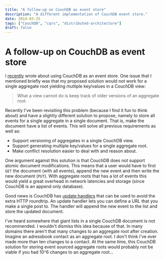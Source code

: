 ```yaml
---
title: "A follow-up on CouchDB as event store"
description: "A different implementation of CouchDB event store."
date: 2014-03-25
tags: ["CouchDB", "cqrs", "distributed-architecture"]
draft: false
---
```


A follow-up on CouchDB as event store
=====================================

I [recently](|filename|couchdb-as-event-store.rst) wrote about using
CouchDB as an event store. One issue that I mentioned briefly was that
my proposed solution would not work for a single aggregate root yielding
multiple key/values in a CouchDB view:

> What a view cannot do is keep track of older versions of an aggregate
> root.

Recently I've been revisiting this problem (because I find it fun to
think about) and have a slightly different solution to propose, namely
to store all events for a single aggregate in a single document. That
is, make the document have a list of events. This will solve all
previous requirements as well as:

-   Support versioning of aggregates in a single CouchDB view.
-   Support generating multiple key/values for a single aggregate root.
-   Make conflict resolution easier to deal with and reason about.

One argument against this solution is that CouchDB does not support
atomic document modifications. This means that a user would have to
first `GET` the document (with all events), append the new event and
then write the new document (`PUT`). With aggregate roots that has a lot
of events this would yield a great overhead in network latencies and
storage (since CouchDB is an append only database).

Good news is CouchDB has [update
handlers](https://wiki.apache.org/couchdb/Document_Update_Handlers) that
can be used to avoid the extra HTTP roundtrip. An update handler lets
you can define a URL that you make a single post to. The handler will
append the new event to the list and store the updated document.

I've heard somewhere that giant lists in a single CouchDB document is
not recommended. I wouldn't dismiss this idea because of that. In many
domains there aren't that many changes to an aggregate root after
creation. Imagine an adressbook contact as an aggregate root. I don't
think I've ever made more than ten changes to a contact. At the same
time, this CouchDB solution for storing event sourced aggregate roots
would probably not be viable if you had 10\^6 changes to an aggregate
root...
